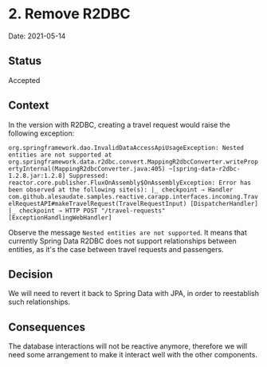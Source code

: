 # 2. Remove R2DBC

Date: 2021-05-14

## Status

Accepted

## Context

In the version with R2DBC, creating a travel request would raise the following exception:

``
org.springframework.dao.InvalidDataAccessApiUsageException: Nested entities are not supported
at org.springframework.data.r2dbc.convert.MappingR2dbcConverter.writePropertyInternal(MappingR2dbcConverter.java:405) ~[spring-data-r2dbc-1.2.8.jar:1.2.8]
Suppressed: reactor.core.publisher.FluxOnAssembly$OnAssemblyException:
Error has been observed at the following site(s):
|_ checkpoint ⇢ Handler com.github.alesaudate.samples.reactive.carapp.interfaces.incoming.TravelRequestAPI#makeTravelRequest(TravelRequestInput) [DispatcherHandler]
|_ checkpoint ⇢ HTTP POST "/travel-requests" [ExceptionHandlingWebHandler]
``

Observe the message `Nested entities are not supported`. It means that currently Spring Data R2DBC does not support relationships between entities, as it's the case between travel requests and passengers.

## Decision

We will need to revert it back to Spring Data with JPA, in order to reestablish such relationships.

## Consequences

The database interactions will not be reactive anymore, therefore we will need some arrangement to make it interact well with the other components.
